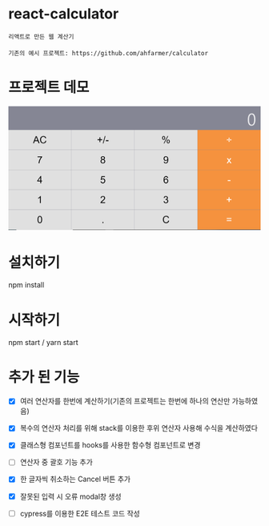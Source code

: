 # react-calculator

    리액트로 만든 웹 계산기

    기존의 예시 프로젝트: https://github.com/ahfarmer/calculator

# 프로젝트 데모

![Project Sample Image](/public/example.PNG)

# 설치하기

npm install

# 시작하기

npm start / yarn start

# 추가 된 기능

- [x] 여러 연산자를 한번에 계산하기(기존의 프로젝트는 한번에 하나의 연산만 가능하였음)

- [x] 복수의 연산자 처리를 위해 stack를 이용한 후위 연산자 사용해 수식을 계산하였다

- [x] 클래스형 컴포넌트를 hooks를 사용한 함수형 컴포넌트로 변경

- [ ] 연산자 중 괄호 기능 추가

- [x] 한 글자씩 취소하는 Cancel 버튼 추가

- [x] 잘못된 입력 시 오류 modal창 생성

- [ ] cypress를 이용한 E2E 테스트 코드 작성
